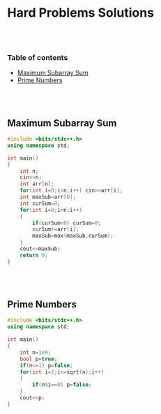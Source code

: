 # Hard Problems Solutions

<br><br>

### Table of contents
- [Maximum Subarray Sum](#maximum-subarray-sum)
- [Prime Numbers](#prime-numbers)

<br><br>

## Maximum Subarray Sum
```cpp
#include <bits/stdc++.h>
using namespace std;

int main()
{
    int n;
    cin>>n;
    int arr[n];
    for(int i=0;i<n;i++) cin>>arr[i];
    int maxSub=arr[0];
    int curSum=0;
    for(int i=0;i<n;i++)
    {
    	if(curSum<0) curSum=0;
    	curSum+=arr[i];
    	maxSub=max(maxSub,curSum);
    }
    cout<<maxSub;
    return 0;
}
```

<br><br>

## Prime Numbers

```c++
#include <bits/stdc++.h>
using namespace std;

int main()
{
    int n=1e9;
    bool p=true;
	if(n<=1) p=false;
	for(int i=2;i<=sqrt(n);i++)
	{
		if(n%i==0) p=false;
	}
	cout<<p;
}
```


